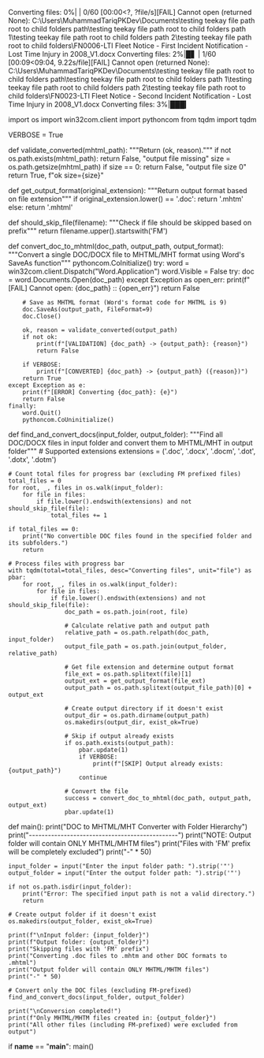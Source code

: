 Converting files:   0%|                                                                                                           | 0/60 [00:00<?, ?file/s][FAIL] Cannot open (returned None): C:\Users\MuhammadTariqPKDev\Documents\testing teekay file path root to child folders path\testing teekay file path root to child folders path 1\testing teekay file path root to child folders path 2\testing teekay file path root to child folders\FN0006-LTI Fleet Notice - First Incident Notification - Lost Time Injury in 2008_V1.docx
Converting files:   2%|█▋                                                                                                 | 1/60 [00:09<09:04,  9.22s/file][FAIL] Cannot open (returned None): C:\Users\MuhammadTariqPKDev\Documents\testing teekay file path root to child folders path\testing teekay file path root to child folders path 1\testing teekay file path root to child folders path 2\testing teekay file path root to child folders\FN0023-LTI Fleet Notice - Second Incident Notification - Lost Time Injury in 2008_V1.docx
Converting files:   3%|███▎    

import os
import win32com.client
import pythoncom
from tqdm import tqdm
 
VERBOSE = True
 
def validate_converted(mhtml_path):
    """Return (ok, reason)."""
    if not os.path.exists(mhtml_path):
        return False, "output file missing"
    size = os.path.getsize(mhtml_path)
    if size == 0:
        return False, "output file size 0"
    return True, f"ok size={size}"
 
def get_output_format(original_extension):
    """Return output format based on file extension"""
    if original_extension.lower() == '.doc':
        return '.mhtm'
    else:
        return '.mhtml'
 
def should_skip_file(filename):
    """Check if file should be skipped based on prefix"""
    return filename.upper().startswith('FM')
 
def convert_doc_to_mhtml(doc_path, output_path, output_format):
    """Convert a single DOC/DOCX file to MHTML/MHT format using Word's SaveAs function"""
    pythoncom.CoInitialize()
    try:
        word = win32com.client.Dispatch("Word.Application")
        word.Visible = False
        try:
            doc = word.Documents.Open(doc_path)
        except Exception as open_err:
            print(f"[FAIL] Cannot open: {doc_path} :: {open_err}")
            return False
       
        # Save as MHTML format (Word's format code for MHTML is 9)
        doc.SaveAs(output_path, FileFormat=9)
        doc.Close()
       
        ok, reason = validate_converted(output_path)
        if not ok:
            print(f"[VALIDATION] {doc_path} -> {output_path}: {reason}")
            return False
       
        if VERBOSE:
            print(f"[CONVERTED] {doc_path} -> {output_path} ({reason})")
        return True
    except Exception as e:
        print(f"[ERROR] Converting {doc_path}: {e}")
        return False
    finally:
        word.Quit()
        pythoncom.CoUninitialize()
 
def find_and_convert_docs(input_folder, output_folder):
    """Find all DOC/DOCX files in input folder and convert them to MHTML/MHT in output folder"""
    # Supported extensions
    extensions = ('.doc', '.docx', '.docm', '.dot', '.dotx', '.dotm')
   
    # Count total files for progress bar (excluding FM prefixed files)
    total_files = 0
    for root, _, files in os.walk(input_folder):
        for file in files:
            if file.lower().endswith(extensions) and not should_skip_file(file):
                total_files += 1
   
    if total_files == 0:
        print("No convertible DOC files found in the specified folder and its subfolders.")
        return
   
    # Process files with progress bar
    with tqdm(total=total_files, desc="Converting files", unit="file") as pbar:
        for root, _, files in os.walk(input_folder):
            for file in files:
                if file.lower().endswith(extensions) and not should_skip_file(file):
                    doc_path = os.path.join(root, file)
                   
                    # Calculate relative path and output path
                    relative_path = os.path.relpath(doc_path, input_folder)
                    output_file_path = os.path.join(output_folder, relative_path)
                   
                    # Get file extension and determine output format
                    file_ext = os.path.splitext(file)[1]
                    output_ext = get_output_format(file_ext)
                    output_path = os.path.splitext(output_file_path)[0] + output_ext
                   
                    # Create output directory if it doesn't exist
                    output_dir = os.path.dirname(output_path)
                    os.makedirs(output_dir, exist_ok=True)
                   
                    # Skip if output already exists
                    if os.path.exists(output_path):
                        pbar.update(1)
                        if VERBOSE:
                            print(f"[SKIP] Output already exists: {output_path}")
                        continue
                   
                    # Convert the file
                    success = convert_doc_to_mhtml(doc_path, output_path, output_ext)
                    pbar.update(1)
 
def main():
    print("DOC to MHTML/MHT Converter with Folder Hierarchy")
    print("-----------------------------------------------")
    print("NOTE: Output folder will contain ONLY MHTML/MHTM files")
    print("Files with 'FM' prefix will be completely excluded")
    print("-" * 50)
   
    input_folder = input("Enter the input folder path: ").strip('"')
    output_folder = input("Enter the output folder path: ").strip('"')
   
    if not os.path.isdir(input_folder):
        print("Error: The specified input path is not a valid directory.")
        return
   
    # Create output folder if it doesn't exist
    os.makedirs(output_folder, exist_ok=True)
   
    print(f"\nInput folder: {input_folder}")
    print(f"Output folder: {output_folder}")
    print("Skipping files with 'FM' prefix")
    print("Converting .doc files to .mhtm and other DOC formats to .mhtml")
    print("Output folder will contain ONLY MHTML/MHTM files")
    print("-" * 50)
   
    # Convert only the DOC files (excluding FM-prefixed)
    find_and_convert_docs(input_folder, output_folder)
   
    print("\nConversion completed!")
    print(f"Only MHTML/MHTM files created in: {output_folder}")
    print("All other files (including FM-prefixed) were excluded from output")
 
if __name__ == "__main__":
    main()
